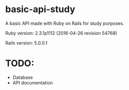 # basic-api-study
A basic API made with Ruby on Rails for study purposes.

Ruby version:
2.3.1p1112 (2016-04-26 revision 54768)

Rails version:
5.0.0.1

# TODO:
- Database
- API documentation

